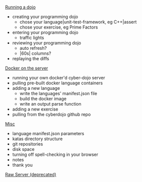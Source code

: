 
[Running a dojo](running-a-dojo.md)
  * creating your programming dojo
    * chose your language|unit-test-framework, eg C++|assert
    * chose your exercise, eg Prime Factors
  * entering your programming dojo
    * traffic lights
  * reviewing your programming dojo
    * auto refresh?
    * |60s| columns?
  * replaying the diffs

[Docker on the server](docker-server.md)
  * running your own docker'd cyber-dojo server
  * pulling pre-built docker language containers
  * adding a new language
    * write the languages' manifest.json file
    * build the docker image
    * write an output parse function
  * adding a new exercise
  * pulling from the cyberdojo github repo

[Misc](misc.md)
  * language manifest.json parameters
  * katas directory structure
  * git repositories
  * disk space
  * turning off spell-checking in your browser
  * notes
  * thank you

[Raw Server (deprecated)](raw-server.md)
